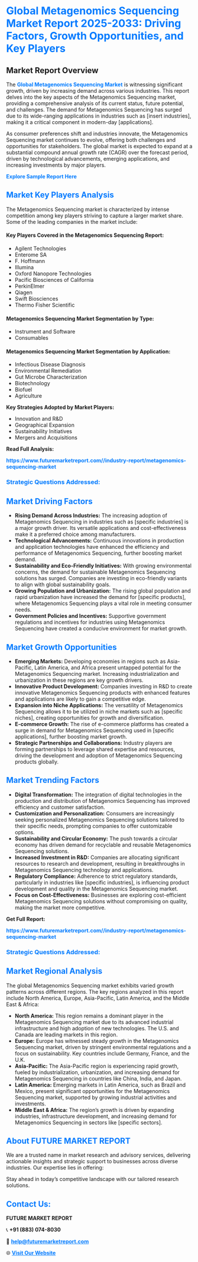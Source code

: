 <h1 style="color: #007BFF;">Global Metagenomics Sequencing Market Report 2025-2033: Driving Factors, Growth Opportunities, and Key Players</h1>

<section id="overview">
<h2>Market Report Overview</h2>
<p>The <a href="https://www.futuremarketreport.com//industry-report/metagenomics-sequencing-market" style="color: #007BFF; text-decoration: none;"><strong>Global Metagenomics Sequencing Market</strong></a> is witnessing significant growth, driven by increasing demand across various industries. This report delves into the key aspects of the Metagenomics Sequencing market, providing a comprehensive analysis of its current status, future potential, and challenges. The demand for Metagenomics Sequencing has surged due to its wide-ranging applications in industries such as [insert industries], making it a critical component in modern-day [applications].</p>
<p>As consumer preferences shift and industries innovate, the Metagenomics Sequencing market continues to evolve, offering both challenges and opportunities for stakeholders. The global market is expected to expand at a substantial compound annual growth rate (CAGR) over the forecast period, driven by technological advancements, emerging applications, and increasing investments by major players.</p>
</section>

<section id="overview">
<p><a href="https://www.futuremarketreport.com//request-sample/reportId=60687" style="color: #007BFF; text-decoration: none;"><strong>Explore Sample Report Here</strong></a></p>
</section>

<section id="key-players">
<h2 style="color: #007BFF;">Market Key Players Analysis</h2>
<p>The Metagenomics Sequencing market is characterized by intense competition among key players striving to capture a larger market share. Some of the leading companies in the market include:</p>
<h4>Key Players Covered in the Metagenomics Sequencing Report:</h4>
<ul><li>Agilent Technologies</li><li>Enterome SA</li><li>F. Hoffmann</li><li>Illumina</li><li>Oxford Nanopore Technologies</li><li>Pacific Biosciences of California</li><li>PerkinElmer</li><li>Qiagen</li><li>Swift Biosciences</li><li>Thermo Fisher Scientific</li></ul>
<h4>Metagenomics Sequencing Market Segmentation by Type:</h4>
<ul><li>Instrument and Software</li><li>Consumables</li></ul>

<h4>Metagenomics Sequencing Market Segmentation by Application:</h4>
<ul><li>Infectious Disease Diagnosis</li><li>Environmental Remediation</li><li>Gut Microbe Characterization</li><li>Biotechnology</li><li>Biofuel</li><li>Agriculture</li></ul>
<p><strong>Key Strategies Adopted by Market Players:</strong></p>
<ul>
<li>Innovation and R&D</li>
<li>Geographical Expansion</li>
<li>Sustainability Initiatives</li>
<li>Mergers and Acquisitions</li>
</ul>
</section>

<section>
<p><strong>Read Full Analysis: </strong></p><a href="https://www.futuremarketreport.com//industry-report/metagenomics-sequencing-market" style="color: #007BFF; text-decoration: none;"><strong>https://www.futuremarketreport.com//industry-report/metagenomics-sequencing-market</strong></a>
<h3 style="color: #007BFF;">Strategic Questions Addressed:</h3>
</section>

<section id="driving-factors">
<h2 style="color: #007BFF;">Market Driving Factors</h2>
<ul>
<li><strong>Rising Demand Across Industries:</strong> The increasing adoption of Metagenomics Sequencing in industries such as [specific industries] is a major growth driver. Its versatile applications and cost-effectiveness make it a preferred choice among manufacturers.</li>
<li><strong>Technological Advancements:</strong> Continuous innovations in production and application technologies have enhanced the efficiency and performance of Metagenomics Sequencing, further boosting market demand.</li>
<li><strong>Sustainability and Eco-Friendly Initiatives:</strong> With growing environmental concerns, the demand for sustainable Metagenomics Sequencing solutions has surged. Companies are investing in eco-friendly variants to align with global sustainability goals.</li>
<li><strong>Growing Population and Urbanization:</strong> The rising global population and rapid urbanization have increased the demand for [specific products], where Metagenomics Sequencing plays a vital role in meeting consumer needs.</li>
<li><strong>Government Policies and Incentives:</strong> Supportive government regulations and incentives for industries using Metagenomics Sequencing have created a conducive environment for market growth.</li>
</ul>
</section>

<section id="growth-opportunities">
<h2 style="color: #007BFF;">Market Growth Opportunities</h2>
<ul>
<li><strong>Emerging Markets:</strong> Developing economies in regions such as Asia-Pacific, Latin America, and Africa present untapped potential for the Metagenomics Sequencing market. Increasing industrialization and urbanization in these regions are key growth drivers.</li>
<li><strong>Innovative Product Development:</strong> Companies investing in R&D to create innovative Metagenomics Sequencing products with enhanced features and applications are likely to gain a competitive edge.</li>
<li><strong>Expansion into Niche Applications:</strong> The versatility of Metagenomics Sequencing allows it to be utilized in niche markets such as [specific niches], creating opportunities for growth and diversification.</li>
<li><strong>E-commerce Growth:</strong> The rise of e-commerce platforms has created a surge in demand for Metagenomics Sequencing used in [specific applications], further boosting market growth.</li>
<li><strong>Strategic Partnerships and Collaborations:</strong> Industry players are forming partnerships to leverage shared expertise and resources, driving the development and adoption of Metagenomics Sequencing products globally.</li>
</ul>
</section>

<section id="trending-factors">
<h2 style="color: #007BFF;">Market Trending Factors</h2>
<ul>
<li><strong>Digital Transformation:</strong> The integration of digital technologies in the production and distribution of Metagenomics Sequencing has improved efficiency and customer satisfaction.</li>
<li><strong>Customization and Personalization:</strong> Consumers are increasingly seeking personalized Metagenomics Sequencing solutions tailored to their specific needs, prompting companies to offer customizable options.</li>
<li><strong>Sustainability and Circular Economy:</strong> The push towards a circular economy has driven demand for recyclable and reusable Metagenomics Sequencing solutions.</li>
<li><strong>Increased Investment in R&D:</strong> Companies are allocating significant resources to research and development, resulting in breakthroughs in Metagenomics Sequencing technology and applications.</li>
<li><strong>Regulatory Compliance:</strong> Adherence to strict regulatory standards, particularly in industries like [specific industries], is influencing product development and quality in the Metagenomics Sequencing market.</li>
<li><strong>Focus on Cost-Effectiveness:</strong> Businesses are exploring cost-efficient Metagenomics Sequencing solutions without compromising on quality, making the market more competitive.</li>
</ul>
</section>

<section>
<p><strong>Get Full Report: </strong></p><a href="https://www.futuremarketreport.com//industry-report/metagenomics-sequencing-market" style="color: #007BFF; text-decoration: none;"><strong>https://www.futuremarketreport.com//industry-report/metagenomics-sequencing-market</strong></a>
<h3 style="color: #007BFF;">Strategic Questions Addressed:</h3>
</section>


<section id="regional-analysis">
<h2 style="color: #007BFF;">Market Regional Analysis</h2>
<p>The global Metagenomics Sequencing market exhibits varied growth patterns across different regions. The key regions analyzed in this report include North America, Europe, Asia-Pacific, Latin America, and the Middle East & Africa:</p>
<ul>
<li><strong>North America:</strong> This region remains a dominant player in the Metagenomics Sequencing market due to its advanced industrial infrastructure and high adoption of new technologies. The U.S. and Canada are leading markets in this region.</li>
<li><strong>Europe:</strong> Europe has witnessed steady growth in the Metagenomics Sequencing market, driven by stringent environmental regulations and a focus on sustainability. Key countries include Germany, France, and the U.K.</li>
<li><strong>Asia-Pacific:</strong> The Asia-Pacific region is experiencing rapid growth, fueled by industrialization, urbanization, and increasing demand for Metagenomics Sequencing in countries like China, India, and Japan.</li>
<li><strong>Latin America:</strong> Emerging markets in Latin America, such as Brazil and Mexico, present significant opportunities for the Metagenomics Sequencing market, supported by growing industrial activities and investments.</li>
<li><strong>Middle East & Africa:</strong> The region’s growth is driven by expanding industries, infrastructure development, and increasing demand for Metagenomics Sequencing in sectors like [specific sectors].</li>
</ul>
</section>

<footer>
<h2 style="color: #007BFF;">About FUTURE MARKET REPORT</h2>
<p>We are a trusted name in market research and advisory services, delivering actionable insights and strategic support to businesses across diverse industries. Our expertise lies in offering:</p>

<p>Stay ahead in today’s competitive landscape with our tailored research solutions.</p>

<h2 style="color: #007BFF;">Contact Us:</h2>
<p><strong>FUTURE MARKET REPORT</strong></p>
<p>📞 <strong>+91 (883) 074-8030</strong></p>
<p>📧 <strong><a href="mailto:help@futuremarketreport.com" style="color: #007BFF;">help@futuremarketreport.com</a></strong></p>
<p>🌐 <strong><a href="https://www.futuremarketreport.com/" style="color: #007BFF;">Visit Our Website</a></strong></p>
</footer>